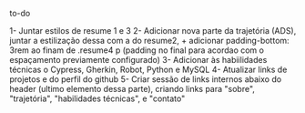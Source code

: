 to-do

1- Juntar estilos de resume 1 e 3
2- Adicionar nova parte da trajetória (ADS), juntar a estilização dessa com a do resume2, + adicionar padding-bottom: 3rem ao finam de .resume4 p (padding no final para acordao com o espaçamento previamente configurado)
3- Adicionar às habiilidades técnicas o Cypress, Gherkin, Robot, Python e MySQL
4- Atualizar links de projetos e do perfil do github
5- Criar sessão de links internos abaixo do header (ultimo elemento dessa parte), criando links para "sobre", "trajetória", "habilidades técnicas", e "contato"